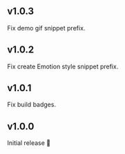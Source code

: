 ## v1.0.3

Fix demo gif snippet prefix.

## v1.0.2

Fix create Emotion style snippet prefix.

## v1.0.1

Fix build badges.

## v1.0.0

Initial release 🎉
